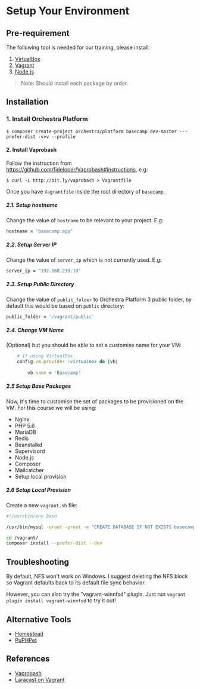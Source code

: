 # Setup Your Environment

## Pre-requirement

The following tool is needed for our training, please install:

1. [VirtualBox]()
2. [Vagrant](https://www.vagrantup.com/downloads.html)
3. [Node.js](http://nodejs.org/)

> Note: Should install each package by order.

## Installation

### 1. Install Orchestra Platform

	$ composer create-project orchestra/platform basecamp dev-master ---prefer-dist -vvv --profile

#### 2. Install Vaprobash

Follow the instruction from <https://github.com/fideloper/Vaprobash#instructions>, e.g:

	$ curl -L http://bit.ly/vaprobash > Vagrantfile

Once you have `Vagrantfile` inside the root directory of `basecamp`.

##### 2.1. Setup hostname

Change the value of `hostname` to be relevant to your project. E.g:	

```ruby
hostname = "basecamp.app"
```

##### 2.2. Setup Server IP

Change the value of `server_ip` which is not currently used. E.g:

```ruby
server_ip = "192.168.210.10"
```

##### 2.3. Setup Public Directory

Change the value of `public_folder` to Orchestra Platform 3 public folder, by default this would be based on `public` directory:

```ruby
public_folder = '/vagrant/public'
```

##### 2.4. Change VM Name

(Optional) but you should be able to set a customise name for your VM:

```ruby
	# If using VirtualBox
	config.vm.provider :virtualbox do |vb|
	
		vb.name = 'Basecamp'
```

##### 2.5 Setup Base Packages

Now, it's time to customise the set of packages to be provisioned on the VM. For this course we will be using:

* Nginx
* PHP 5.6
* MariaDB
* Redis
* Beanstalkd
* Supervisord
* Node.js
* Composer
* Mailcatcher
* Setup local provision
 
##### 2.6 Setup Local Provision

Create a new `vagrant.sh` file:

```bash
#!/usr/bin/env bash

/usr/bin/mysql -uroot -proot -e "CREATE DATABASE IF NOT EXISTS basecamp DEFAULT CHARACTER SET utf8 DEFAULT COLLATE utf8_general_ci;"

cd /vagrant/
composer install --prefer-dist --dev
```

## Troubleshooting

By default, NFS won't work on Windows. I suggest deleting the  NFS block so Vagrant defaults back to its default file sync behavior.

However, you can also try the "vagrant-winnfsd" plugin. Just run `vagrant plugin install vagrant-winnfsd` to try it out!

## Alternative Tools

* [Homestead](http://laravel.com/docs/4.2/homestead)
* [PuPHPet](https://puphpet.com/)

## References

* [Vaprobash](https://github.com/fideloper/Vaprobash)
* [Laracast on Vagrant](https://laracasts.com/search?q=vagrant&q-where=lessons)
